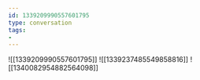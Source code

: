 ```yaml
---
id: 1339209990557601795
type: conversation
tags:
- 
---
```

![[1339209990557601795]]
![[1339237485549858816]]
![[1340082954882564098]]

